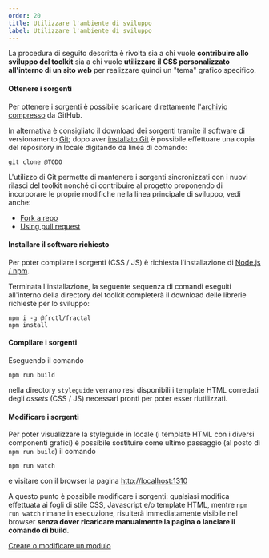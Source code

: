 ```yaml
---
order: 20
title: Utilizzare l'ambiente di sviluppo
label: Utilizzare l'ambiente di sviluppo
---
```


La procedura di seguito descritta è rivolta sia a chi vuole **contribuire allo sviluppo del toolkit**
sia a chi vuole **utilizzare il CSS personalizzato all'interno di un sito web**
per realizzare quindi un "tema" grafico specifico.

#### Ottenere i sorgenti

Per ottenere i sorgenti è possibile scaricare direttamente l'[archivio compresso](@TODO)
da GitHub.

In alternativa è consigliato il download dei sorgenti tramite
il software di versionamento [Git](https://git-scm.com/);
dopo aver [installato Git](https://git-scm.com/book/it/v1/Per-Iniziare-Installare-Git)
è possibile effettuare una copia del repository in locale digitando da linea di comando:

```
git clone @TODO
```

L'utilizzo di Git permette di mantenere i sorgenti sincronizzati
con i nuovi rilasci del toolkit nonché di contribuire al progetto
proponendo di incorporare le proprie modifiche nella linea principale di sviluppo,
vedi anche:

* [Fork a repo](https://help.github.com/articles/fork-a-repo/)
* [Using pull request](https://help.github.com/articles/using-pull-requests/)

#### Installare il software richiesto

Per poter compilare i sorgenti (CSS / JS) è richiesta l'installazione di [Node.js / npm](https://nodejs.org).

Terminata l'installazione, la seguente sequenza di comandi eseguiti all'interno della directory del toolkit
completerà il download delle librerie richieste per lo sviluppo:

```
npm i -g @frctl/fractal
npm install
```

#### Compilare i sorgenti

Eseguendo il comando

```
npm run build
```

nella directory `styleguide` verrano resi disponibili i template HTML
corredati degli *assets* (CSS / JS) necessari pronti per poter esser riutilizzati.

#### Modificare i sorgenti

Per poter visualizzare la styleguide in locale (i template HTML con i diversi componenti grafici)
è possibile sostituire come ultimo passaggio (al posto di `npm run build`) il comando

```
npm run watch
```

e visitare con il browser la pagina [http://localhost:1310](http://localhost:1310)

A questo punto è possibile modificare i sorgenti: qualsiasi modifica effettuata ai fogli di stile CSS,
Javascript e/o template HTML, mentre `npm run watch` rimane in esecuzione, risulterà immediatamente visibile
nel browser **senza dover ricaricare manualmente la pagina o lanciare il comando di build**.

[Creare o modificare un modulo](/docs/moduli)
